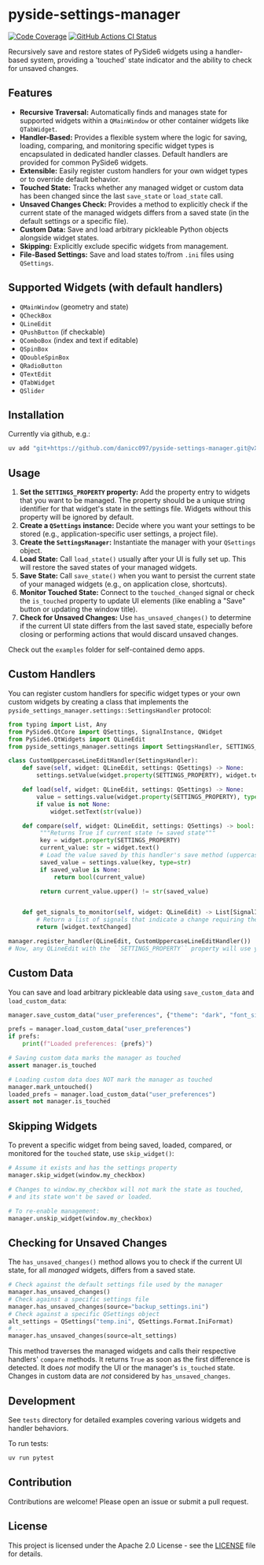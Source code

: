 # pyside-settings-manager

[![Code Coverage](https://codecov.io/gh/danicc097/pyside-settings-manager/branch/main/graph/badge.svg)](https://codecov.io/gh/danicc097/pyside-settings-manager)
[![GitHub Actions CI Status](https://github.com/danicc097/pyside-settings-manager/actions/workflows/tests.yaml/badge.svg)](https://github.com/danicc097/pyside-settings-manager/actions/workflows/tests.yaml)

Recursively save and restore states of PySide6 widgets using a handler-based system, providing a 'touched' state indicator and the ability to check for unsaved changes.

## Features

*   **Recursive Traversal:** Automatically finds and manages state for supported
    widgets within a `QMainWindow` or other container widgets like `QTabWidget`.
*   **Handler-Based:** Provides a flexible system where the logic for saving, loading, comparing, and monitoring specific widget types is encapsulated in dedicated handler classes. Default handlers are provided for common PySide6 widgets.
*   **Extensible:** Easily register custom handlers for your own widget types or to override default behavior.
*   **Touched State:** Tracks whether any managed widget or custom data has been changed since the last `save_state` or `load_state` call.
*   **Unsaved Changes Check:** Provides a method to explicitly check if the current state of the managed widgets differs from a saved state (in the default settings or a specific file).
*   **Custom Data:** Save and load arbitrary pickleable Python objects alongside widget states.
*   **Skipping:** Explicitly exclude specific widgets from management.
*   **File-Based Settings:** Save and load states to/from `.ini` files using `QSettings`.

## Supported Widgets (with default handlers)

*   `QMainWindow` (geometry and state)
*   `QCheckBox`
*   `QLineEdit`
*   `QPushButton` (if checkable)
*   `QComboBox` (index and text if editable)
*   `QSpinBox`
*   `QDoubleSpinBox`
*   `QRadioButton`
*   `QTextEdit`
*   `QTabWidget`
*   `QSlider`

## Installation

Currently via github, e.g.:

```bash
uv add "git+https://github.com/danicc097/pyside-settings-manager.git@vX.Y.Z"
```

## Usage

1.  **Set the `SETTINGS_PROPERTY` property:** Add the property entry to widgets that you want to be managed. The property should be a
    unique string identifier for that widget's state in the settings file.
    Widgets without this property will be ignored by default.
2.  **Create a `QSettings` instance:** Decide where you want your settings to be stored (e.g., application-specific user settings, a project file).
3.  **Create the `SettingsManager`:** Instantiate the manager with your `QSettings` object.
4.  **Load State:** Call `load_state()` usually after your UI is fully set up. This will restore the saved states of your managed widgets.
5.  **Save State:** Call `save_state()` when you want to persist the current
    state of your managed widgets (e.g., on application close, shortcuts).
6.  **Monitor Touched State:** Connect to the `touched_changed` signal or check
    the `is_touched` property to update UI elements (like enabling a "Save"
    button or updating the window title).
7.  **Check for Unsaved Changes:** Use `has_unsaved_changes()` to determine if the current UI state differs from the last saved state, especially before closing or performing actions that would discard unsaved changes.

Check out the ``examples`` folder for self-contained demo apps.

## Custom Handlers

You can register custom handlers for specific widget types or your own custom widgets by creating a class that implements the `pyside_settings_manager.settings::SettingsHandler` protocol:

```python
from typing import List, Any
from PySide6.QtCore import QSettings, SignalInstance, QWidget
from PySide6.QtWidgets import QLineEdit
from pyside_settings_manager.settings import SettingsHandler, SETTINGS_PROPERTY

class CustomUppercaseLineEditHandler(SettingsHandler):
    def save(self, widget: QLineEdit, settings: QSettings) -> None:
        settings.setValue(widget.property(SETTINGS_PROPERTY), widget.text().upper())

    def load(self, widget: QLineEdit, settings: QSettings) -> None:
        value = settings.value(widget.property(SETTINGS_PROPERTY), type=str)
        if value is not None:
            widget.setText(str(value))

    def compare(self, widget: QLineEdit, settings: QSettings) -> bool:
         """Returns True if current state != saved state"""
         key = widget.property(SETTINGS_PROPERTY)
         current_value: str = widget.text()
         # Load the value saved by this handler's save method (uppercase)
         saved_value = settings.value(key, type=str)
         if saved_value is None:
             return bool(current_value)

         return current_value.upper() != str(saved_value)


    def get_signals_to_monitor(self, widget: QLineEdit) -> List[SignalInstance]:
        # Return a list of signals that indicate a change requiring the 'touched' state
        return [widget.textChanged]

manager.register_handler(QLineEdit, CustomUppercaseLineEditHandler())
# Now, any QLineEdit with the ``SETTINGS_PROPERTY`` property will use your custom handler instead of the default handler
```

## Custom Data

You can save and load arbitrary pickleable data using `save_custom_data` and `load_custom_data`:

```python
manager.save_custom_data("user_preferences", {"theme": "dark", "font_size": 12})

prefs = manager.load_custom_data("user_preferences")
if prefs:
    print(f"Loaded preferences: {prefs}")

# Saving custom data marks the manager as touched
assert manager.is_touched

# Loading custom data does NOT mark the manager as touched
manager.mark_untouched()
loaded_prefs = manager.load_custom_data("user_preferences")
assert not manager.is_touched
```

## Skipping Widgets

To prevent a specific widget from being saved, loaded, compared, or monitored for the `touched` state, use `skip_widget()`:

```python
# Assume it exists and has the settings property
manager.skip_widget(window.my_checkbox)

# Changes to window.my_checkbox will not mark the state as touched,
# and its state won't be saved or loaded.

# To re-enable management:
manager.unskip_widget(window.my_checkbox)
```

## Checking for Unsaved Changes

The `has_unsaved_changes()` method allows you to check if the current UI state, for all *managed* widgets, differs from a saved state.

```python
# Check against the default settings file used by the manager
manager.has_unsaved_changes()
# Check against a specific settings file
manager.has_unsaved_changes(source="backup_settings.ini")
# Check against a specific QSettings object
alt_settings = QSettings("temp.ini", QSettings.Format.IniFormat)
# ...
manager.has_unsaved_changes(source=alt_settings)
```

This method traverses the managed widgets and calls their respective handlers' `compare` methods. It returns `True` as soon as the first difference is detected. It does *not* modify the UI or the manager's `is_touched` state. Changes in custom data are *not* considered by `has_unsaved_changes`.

## Development

See `tests` directory for detailed examples covering various widgets and handler behaviors.

To run tests:

```bash
uv run pytest
```

## Contribution

Contributions are welcome! Please open an issue or submit a pull request.

## License

This project is licensed under the Apache 2.0 License - see the [LICENSE](LICENSE) file for details.
